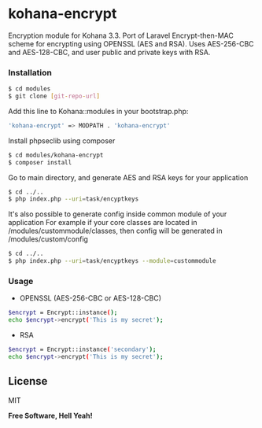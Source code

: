 # kohana-encrypt
Encryption module for Kohana 3.3. Port of Laravel Encrypt-then-MAC scheme for encrypting using OPENSSL (AES and RSA).
Uses AES-256-CBC and AES-128-CBC, and user public and private keys with RSA.

### Installation

```sh
$ cd modules
$ git clone [git-repo-url]
```
Add this line to Kohana::modules in your bootstrap.php:
```sh
'kohana-encrypt' => MODPATH . 'kohana-encrypt'
```
Install phpseclib using composer
```sh
$ cd modules/kohana-encrypt
$ composer install
```
Go to main directory, and generate AES and RSA keys for your application
```sh
$ cd ../..
$ php index.php --uri=task/encyptkeys
```

It's also possible to generate config inside common module of your application
For example if your core classes are located in /modules/custommodule/classes,
then config will be generated in /modules/custom/config
```sh
$ cd ../..
$ php index.php --uri=task/encyptkeys --module=custommodule
```

### Usage
* OPENSSL (AES-256-CBC or AES-128-CBC)
```sh
$encrypt = Encrypt::instance();
echo $encrypt->encrypt('This is my secret');
```
* RSA
```sh
$encrypt = Encrypt::instance('secondary');
echo $encrypt->encrypt('This is my secret');
```

License
----

MIT


**Free Software, Hell Yeah!**
